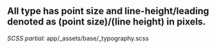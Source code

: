 ## All type has point size and line-height/leading denoted as (point size)/(line height) in pixels.

*SCSS partial:*  app/_assets/base/_typography.scss